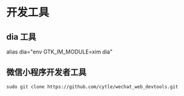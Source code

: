 #  开发工具 

## dia 工具
alias dia="env GTK_IM_MODULE=xim dia"

## 微信小程序开发者工具
```shell
sudo git clone https://github.com/cytle/wechat_web_devtools.git


```